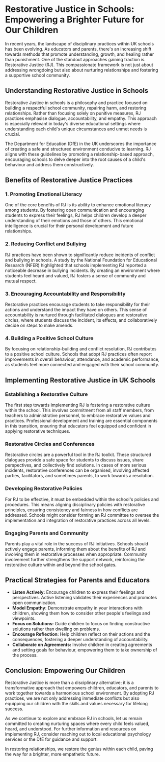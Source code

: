 # Restorative Justice in Schools: Empowering a Brighter Future for Our Children

In recent years, the landscape of disciplinary practices within UK schools has been evolving. As educators and parents, there's an increasing shift towards methods that promote understanding, growth, and healing rather than punishment. One of the standout approaches gaining traction is Restorative Justice (RJ). This compassionate framework is not just about addressing wrongdoing but also about nurturing relationships and fostering a supportive school community.

## Understanding Restorative Justice in Schools

Restorative Justice in schools is a philosophy and practice focused on building a respectful school community, repairing harm, and restoring relationships. Rather than focusing solely on punitive measures, RJ practices emphasise dialogue, accountability, and empathy. This approach is especially relevant in today's diverse educational settings where understanding each child's unique circumstances and unmet needs is crucial.

The Department for Education (DfE) in the UK underscores the importance of creating a safe and structured environment conducive to learning. RJ aligns with these guidelines by promoting a relationship-based approach, encouraging schools to delve deeper into the root causes of a child's behaviour and address them constructively.

## Benefits of Restorative Justice Practices

### 1. Promoting Emotional Literacy

One of the core benefits of RJ is its ability to enhance emotional literacy among students. By fostering open communication and encouraging students to express their feelings, RJ helps children develop a deeper understanding of their emotions and those of others. This emotional intelligence is crucial for their personal development and future relationships.

### 2. Reducing Conflict and Bullying

RJ practices have been shown to significantly reduce incidents of conflict and bullying in schools. A study by the National Foundation for Educational Research (NFER) highlighted that schools implementing RJ reported a noticeable decrease in bullying incidents. By creating an environment where students feel heard and valued, RJ fosters a sense of community and mutual respect.

### 3. Encouraging Accountability and Responsibility

Restorative practices encourage students to take responsibility for their actions and understand the impact they have on others. This sense of accountability is nurtured through facilitated dialogues and restorative circles, where students discuss the incident, its effects, and collaboratively decide on steps to make amends.

### 4. Building a Positive School Culture

By focusing on relationship-building and conflict resolution, RJ contributes to a positive school culture. Schools that adopt RJ practices often report improvements in overall behaviour, attendance, and academic performance, as students feel more connected and engaged with their school community.

## Implementing Restorative Justice in UK Schools

### Establishing a Restorative Culture

The first step towards implementing RJ is fostering a restorative culture within the school. This involves commitment from all staff members, from teachers to administrative personnel, to embrace restorative values and practices. Professional development and training are essential components in this transition, ensuring that educators feel equipped and confident in applying restorative techniques.

### Restorative Circles and Conferences

Restorative circles are a powerful tool in the RJ toolkit. These structured dialogues provide a safe space for students to discuss issues, share perspectives, and collectively find solutions. In cases of more serious incidents, restorative conferences can be organised, involving affected parties, facilitators, and sometimes parents, to work towards a resolution. 

### Developing Restorative Policies

For RJ to be effective, it must be embedded within the school's policies and procedures. This means aligning disciplinary policies with restorative principles, ensuring consistency and fairness in how conflicts are addressed. Schools might consider forming an RJ committee to oversee the implementation and integration of restorative practices across all levels.

### Engaging Parents and Community

Parents play a vital role in the success of RJ initiatives. Schools should actively engage parents, informing them about the benefits of RJ and involving them in restorative processes when appropriate. Community involvement further strengthens the support network, reinforcing the restorative culture within and beyond the school gates.

## Practical Strategies for Parents and Educators

- **Listen Actively:** Encourage children to express their feelings and perspectives. Active listening validates their experiences and promotes open communication.
- **Model Empathy:** Demonstrate empathy in your interactions with children, showing them how to consider other people's feelings and viewpoints.
- **Focus on Solutions:** Guide children to focus on finding constructive solutions rather than dwelling on problems.
- **Encourage Reflection:** Help children reflect on their actions and the consequences, fostering a deeper understanding of accountability.
- **Collaborate on Agreements:** Involve children in creating agreements and setting goals for behaviour, empowering them to take ownership of the process.

## Conclusion: Empowering Our Children

Restorative Justice is more than a disciplinary alternative; it is a transformative approach that empowers children, educators, and parents to work together towards a harmonious school environment. By adopting RJ practices, we are not only addressing immediate conflicts but also equipping our children with the skills and values necessary for lifelong success.

As we continue to explore and embrace RJ in schools, let us remain committed to creating nurturing spaces where every child feels valued, heard, and understood. For further information and resources on implementing RJ, consider reaching out to local educational psychology services or the DfE for guidance and support.

In restoring relationships, we restore the genius within each child, paving the way for a brighter, more empathetic future.